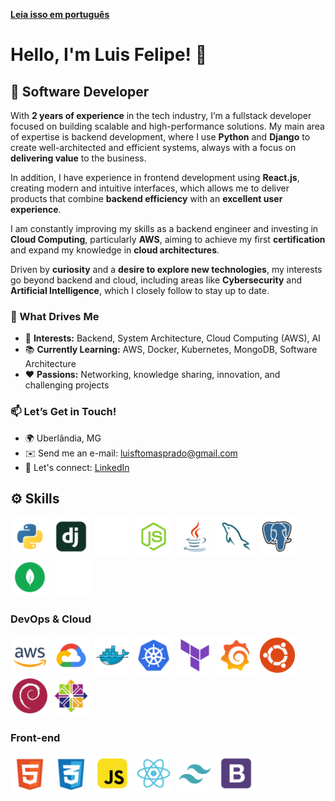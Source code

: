 **[Leia isso em português](./README.md)**

# **Hello, I'm Luis Felipe!** 👋

## 🚀 Software Developer

With **2 years of experience** in the tech industry, I’m a fullstack developer focused on building scalable and high-performance solutions. My main area of expertise is backend development, where I use **Python** and **Django** to create well-architected and efficient systems, always with a focus on **delivering value** to the business.

In addition, I have experience in frontend development using **React.js**, creating modern and intuitive interfaces, which allows me to deliver products that combine **backend efficiency** with an **excellent user experience**.

I am constantly improving my skills as a backend engineer and investing in **Cloud Computing**, particularly **AWS**, aiming to achieve my first **certification** and expand my knowledge in **cloud architectures**.

Driven by **curiosity** and a **desire to explore new technologies**, my interests go beyond backend and cloud, including areas like **Cybersecurity** and **Artificial Intelligence**, which I closely follow to stay up to date.

### 🌟 What Drives Me

- 🎯 **Interests:** Backend, System Architecture, Cloud Computing (AWS), AI
- 📚 **Currently Learning:** AWS, Docker, Kubernetes, MongoDB, Software Architecture
- ❤️ **Passions:** Networking, knowledge sharing, innovation, and challenging projects

### 📫 Let’s Get in Touch!

- 🌍 Uberlândia, MG
- ✉️ Send me an e-mail: <luisftomasprado@gmail.com>
- 🔗 Let's connect: [LinkedIn](https://www.linkedin.com/in/lsstomas)

## ⚙️ Skills

<div id="backend">
    <img src="icons/python.svg" width="62" height="62" alt="Python" />
    <img src="icons/django.svg" width="62" height="62" alt="Django" />
    <img src="icons/flask.svg" width="62" height="62" alt="Flask" />
    <img src="icons/node-js.svg" width="62" height="62" alt="Node.js" />
    <img src="icons/java.svg" width="62" height="62" alt="Java" />
    <img src="icons/mysql.svg" width="62" height="62" alt="MySQL" />
    <img src="icons/postgresql.svg" width="62" height="62" alt="PostgreSQL" />
    <img src="icons/mongodb.svg" width="62" height="62" alt="MongoDB" />
    <img src="icons/influxdb.svg" width="62" height="62" alt="InfluxDB" />
</div>

### DevOps & Cloud

<div id="devops_cloud">
    <img src="icons/aws.svg" width="62" height="62" alt="AWS" />
    <img src="icons/gcp.svg" width="62" height="62" alt="GCP" />
    <img src="icons/docker.svg" width="62" height="62" alt="Docker" />
    <img src="icons/kubernetes.svg" width="62" height="62" alt="Kubernetes" />
    <img src="icons/terraform.svg" width="62" height="62" alt="Terraform" />
    <img src="icons/grafana.svg" width="62" height="62" alt="Grafana" />
    <img src="icons/ubuntu.svg" width="62" height="62" alt="Ubuntu" />
    <img src="icons/debian.svg" width="62" height="62" alt="Debian" />
    <img src="icons/centos.svg" width="62" height="62" alt="CentOS" />
</div>

### Front-end

<div id="frontend">
    <img src="icons/html5.svg" width="62" height="62" alt="HTML5" />
    <img src="icons/css3.svg" width="62" height="62" alt="CSS3" />
    <img src="icons/javascript.svg" width="62" height="62" alt="JavaScript" />
    <img src="icons/react.svg" width="62" height="62" alt="React" />
    <img src="icons/tailwind.svg" width="62" height="62" alt="TailwindCSS" />
    <img src="icons/bootstrap.svg" width="62" height="62" alt="Bootstrap" />
</div>
